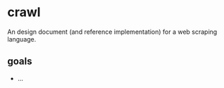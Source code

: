# crawl

An design document (and reference implementation) for a web scraping language.

## goals

- ...
